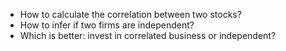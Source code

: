 - How to calculate the correlation between two stocks?
- How to infer if two firms are independent?
- Which is better: invest in correlated business or independent?
